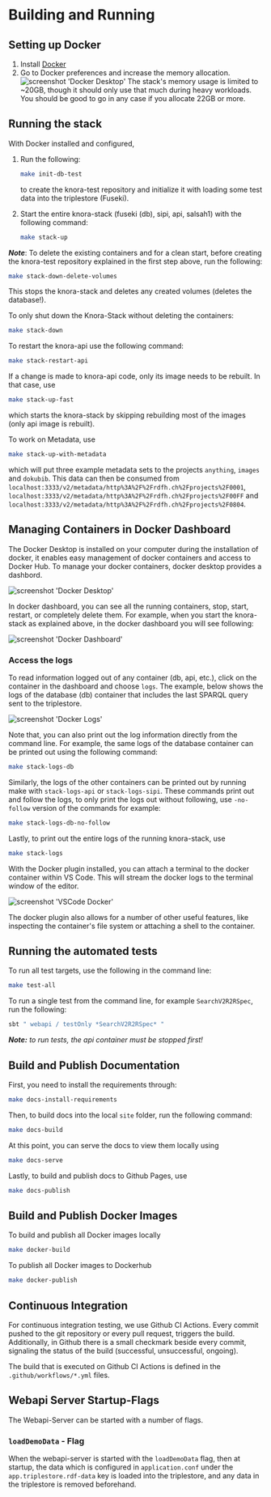 <!---
 * Copyright © 2021 - 2024 Swiss National Data and Service Center for the Humanities and/or DaSCH Service Platform contributors.
 * SPDX-License-Identifier: Apache-2.0
-->

# Building and Running

## Setting up Docker

1. Install [Docker](https://www.docker.com/)
2. Go to Docker preferences and increase the memory allocation.
   ![screenshot 'Docker Desktop'](figures/dockerPreferences.png)
   The stack's memory usage is limited to ~20GB, though it should only use that much during heavy workloads. You should
   be good to go in any case if you allocate 22GB or more.

## Running the stack

With Docker installed and configured,

1. Run the following:

   ```bash
   make init-db-test
   ```

   to create the knora-test repository and initialize it with loading some test data into the triplestore (Fuseki).

1. Start the entire knora-stack (fuseki (db), sipi, api, salsah1) with the following command:

   ```bash
   make stack-up
   ```

**_Note_**: To delete the existing containers and for a clean start, before creating the knora-test repository explained
in the first step above, run the following:

```bash
make stack-down-delete-volumes
```

This stops the knora-stack and deletes any created volumes (deletes the database!).

To only shut down the Knora-Stack without deleting the containers:

```bash
make stack-down
```

To restart the knora-api use the following command:

```bash
make stack-restart-api
```

If a change is made to knora-api code, only its image needs to be rebuilt. In that case, use

```bash
make stack-up-fast
```

which starts the knora-stack by skipping rebuilding most of the images (only api image is rebuilt).

To work on Metadata, use

```bash
make stack-up-with-metadata
```

which will put three example metadata sets to the projects `anything`, `images` and `dokubib`.
This data can then be consumed
from `localhost:3333/v2/metadata/http%3A%2F%2Frdfh.ch%2Fprojects%2F0001`, `localhost:3333/v2/metadata/http%3A%2F%2Frdfh.ch%2Fprojects%2F00FF`
and `localhost:3333/v2/metadata/http%3A%2F%2Frdfh.ch%2Fprojects%2F0804`.

## Managing Containers in Docker Dashboard

The Docker Desktop is installed on your computer during the installation of docker, it enables easy management of docker
containers and access to Docker Hub. To manage your docker containers, docker desktop provides a dashbord.

![screenshot 'Docker Desktop'](figures/dockerDesktop.png)

In docker dashboard, you can see all the running containers, stop, start, restart, or completely delete them. For
example, when
you start the knora-stack as explained above, in the docker dashboard you will see following:

![screenshot 'Docker Dashboard'](figures/dockerDashboard.png)

### Access the logs

To read information logged out of any container (db, api, etc.), click on the container in the dashboard and choose
`logs`. The example, below shows the logs of the database (db) container that includes the last SPARQL query sent to the
triplestore.

![screenshot 'Docker Logs'](figures/DockerLog.png)

Note that, you can also print out the log information directly from the command line. For example, the same logs of the
database container can be printed out using the following command:

```bash
make stack-logs-db
```

Similarly, the logs of the other containers can be printed out by running make with `stack-logs-api`
or `stack-logs-sipi`.
These commands print out and follow the logs, to only print the logs out without following, use
`-no-follow` version of the commands for example:

```bash
make stack-logs-db-no-follow
```

Lastly, to print out the entire logs of the running knora-stack, use

```bash
make stack-logs
```

With the Docker plugin installed, you can attach a terminal to the docker container within VS Code. This will stream the
docker logs to the terminal window of the editor.

![screenshot 'VSCode Docker'](figures/vscode-docker.png)

The docker plugin also allows for a number of other useful features, like inspecting the container's file system or
attaching a shell to the container.

## Running the automated tests

To run all test targets, use the following in the command line:

```bash
make test-all
```

To run a single test from the command line, for example `SearchV2R2RSpec`,
run the following:

```bash
sbt " webapi / testOnly *SearchV2R2RSpec* "
```

_**Note:** to run tests, the api container must be stopped first!_

## Build and Publish Documentation

First, you need to install the requirements through:

```bash
make docs-install-requirements
```

Then, to build docs into the local `site` folder, run the following command:

```bash
make docs-build
```

At this point, you can serve the docs to view them locally using

```bash
make docs-serve
```

Lastly, to build and publish docs to Github Pages, use

```bash
make docs-publish
```

## Build and Publish Docker Images

To build and publish all Docker images locally

```bash
make docker-build
```

To publish all Docker images to Dockerhub

```bash
make docker-publish
```

## Continuous Integration

For continuous integration testing, we use Github CI Actions. Every commit
pushed to the git repository or every pull request, triggers the build.
Additionally, in Github there is a small checkmark beside every commit,
signaling the status of the build (successful, unsuccessful, ongoing).

The build that is executed on Github CI Actions is defined in the `.github/workflows/*.yml` files.

## Webapi Server Startup-Flags

The Webapi-Server can be started with a number of flags.

### `loadDemoData` - Flag

When the webapi-server is started with the `loadDemoData` flag, then at
startup, the data which is configured in `application.conf` under the
`app.triplestore.rdf-data` key is loaded into the triplestore, and any
data in the triplestore is removed beforehand.
